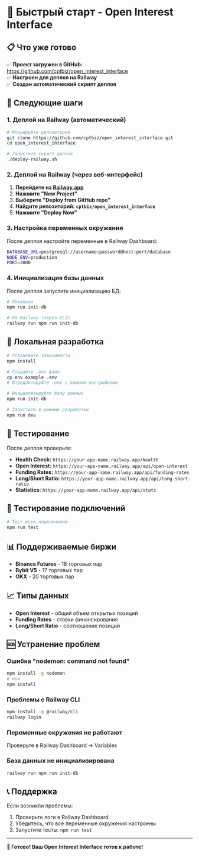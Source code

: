 # 🚀 Быстрый старт - Open Interest Interface

## 📋 Что уже готово

✅ **Проект загружен в GitHub:** https://github.com/cptbiz/open_interest_interface  
✅ **Настроен для деплоя на Railway**  
✅ **Создан автоматический скрипт деплоя**  

## 🎯 Следующие шаги

### 1. Деплой на Railway (автоматический)

```bash
# Клонируйте репозиторий
git clone https://github.com/cptbiz/open_interest_interface.git
cd open_interest_interface

# Запустите скрипт деплоя
./deploy-railway.sh
```

### 2. Деплой на Railway (через веб-интерфейс)

1. **Перейдите на [Railway.app](https://railway.app)**
2. **Нажмите "New Project"**
3. **Выберите "Deploy from GitHub repo"**
4. **Найдите репозиторий: `cptbiz/open_interest_interface`**
5. **Нажмите "Deploy Now"**

### 3. Настройка переменных окружения

После деплоя настройте переменные в Railway Dashboard:

```bash
DATABASE_URL=postgresql://username:password@host:port/database
NODE_ENV=production
PORT=3000
```

### 4. Инициализация базы данных

После деплоя запустите инициализацию БД:

```bash
# Локально
npm run init-db

# На Railway (через CLI)
railway run npm run init-db
```

## 🔧 Локальная разработка

```bash
# Установите зависимости
npm install

# Создайте .env файл
cp env.example .env
# Отредактируйте .env с вашими настройками

# Инициализируйте базу данных
npm run init-db

# Запустите в режиме разработки
npm run dev
```

## 📱 Тестирование

После деплоя проверьте:

- **Health Check:** `https://your-app-name.railway.app/health`
- **Open Interest:** `https://your-app-name.railway.app/api/open-interest`
- **Funding Rates:** `https://your-app-name.railway.app/api/funding-rates`
- **Long/Short Ratio:** `https://your-app-name.railway.app/api/long-short-ratio`
- **Statistics:** `https://your-app-name.railway.app/api/stats`

## 🧪 Тестирование подключений

```bash
# Тест всех подключений
npm run test
```

## 📊 Поддерживаемые биржи

- **Binance Futures** - 18 торговых пар
- **Bybit V5** - 17 торговых пар  
- **OKX** - 20 торговых пар

## 📈 Типы данных

- **Open Interest** - общий объем открытых позиций
- **Funding Rates** - ставки финансирования
- **Long/Short Ratio** - соотношение позиций

## 🆘 Устранение проблем

### Ошибка "nodemon: command not found"
```bash
npm install -g nodemon
# или
npm install
```

### Проблемы с Railway CLI
```bash
npm install -g @railway/cli
railway login
```

### Переменные окружения не работают
Проверьте в Railway Dashboard → Variables

### База данных не инициализирована
```bash
railway run npm run init-db
```

## 📞 Поддержка

Если возникли проблемы:
1. Проверьте логи в Railway Dashboard
2. Убедитесь, что все переменные окружения настроены
3. Запустите тесты: `npm run test`

---

**🎉 Готово! Ваш Open Interest Interface готов к работе!** 